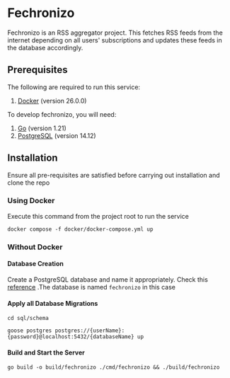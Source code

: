 # Fechronizo
Fechronizo is an RSS aggregator project. This fetches RSS feeds from the internet depending on all users' subscriptions and updates these feeds in the database accordingly.

## Prerequisites
The following are required to run this service:

1. [Docker](https://docs.docker.com/get-docker/) (version 26.0.0)

To develop fechronizo, you will need:

1. [Go](https://go.dev/doc/install) (version 1.21)
2. [PostgreSQL](https://www.postgresql.org/download/) (version 14.12)

## Installation
Ensure all  pre-requisites are satisfied before carrying out installation and clone the repo

### Using Docker
Execute this command from the project root to run the service

`docker compose -f docker/docker-compose.yml up`

### Without Docker
#### Database Creation

Create a PostgreSQL database and name it appropriately. Check this [reference](https://github.com/Mike-Kimani/fechronizo/blob/master/.env#L2) .The database is named `fechronizo` in this case

#### Apply all Database Migrations
``
cd sql/schema
``

``
goose postgres postgres://{userName}:{password}@localhost:5432/{databaseName} up
``

#### Build and Start the Server
``
go build -o build/fechronizo ./cmd/fechronizo && ./build/fechronizo
``